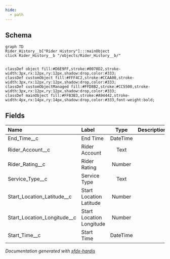 ```yaml
---
hide:
  - path
---
```



## Schema

```mermaid
graph TD
Rider_History__b["Rider History"]:::mainObject
click Rider_History__b "/objects/Rider_History__b/"


classDef object fill:#D6E9FF,stroke:#0070D2,stroke-width:3px,rx:12px,ry:12px,shadow:drop,color:#333;
classDef customObject fill:#FFF4C2,stroke:#CCAA00,stroke-width:3px,rx:12px,ry:12px,shadow:drop,color:#333;
classDef customObjectManaged fill:#FFD8B2,stroke:#CC5500,stroke-width:3px,rx:12px,ry:12px,shadow:drop,color:#333;
classDef mainObject fill:#FFB3B3,stroke:#A94442,stroke-width:4px,rx:14px,ry:14px,shadow:drop,color:#333,font-weight:bold;

```


<!-- Object description -->

## Fields

| Name      | Label | Type | Description |
| :-------- | :---- | :--: | :---------- | 
| End_Time__c | End Time | DateTime | <!-- --> |
| Rider_Account__c | Rider Account | Text | <!-- --> |
| Rider_Rating__c | Rider Rating | Number | <!-- --> |
| Service_Type__c | Service Type | Text | <!-- --> |
| Start_Location_Latitude__c | Start Location Latitude | Number | <!-- --> |
| Start_Location_Longitude__c | Start Location Longitude | Number | <!-- --> |
| Start_Time__c | Start Time | DateTime | <!-- --> |








_Documentation generated with [sfdx-hardis](https://sfdx-hardis.cloudity.com)_
